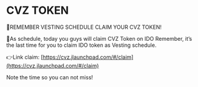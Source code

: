 # CVZ TOKEN

🌈REMEMBER VESTING SCHEDULE CLAIM YOUR CVZ TOKEN!

🚀As schedule, today you guys will claim CVZ Token on IDO Remember, it’s the last time for you to claim IDO token as Vesting schedule.

👉Link claim: [https://cvz.jlaunchpad.com/#/claim](https://cvz.jlaunchpad.com/#/claim)

Note the time so you can not miss!
